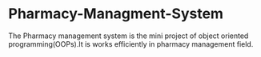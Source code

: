 # Pharmacy-Managment-System
The Pharmacy management system is the mini project of object oriented programming(OOPs).It is works efficiently in pharmacy management field.
